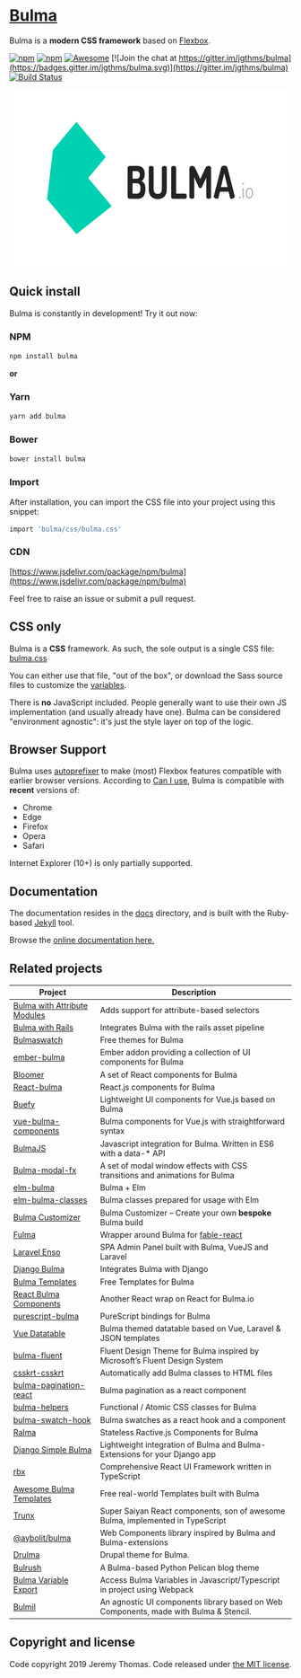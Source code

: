 # [Bulma](https://bulma.io)

Bulma is a **modern CSS framework** based on [Flexbox](https://developer.mozilla.org/en-US/docs/Web/CSS/CSS_Flexible_Box_Layout/Using_CSS_flexible_boxes).

[![npm](https://img.shields.io/npm/v/bulma.svg)][npm-link]
[![npm](https://img.shields.io/npm/dm/bulma.svg)][npm-link]
[![Awesome][awesome-badge]][awesome-link]
[![Join the chat at https://gitter.im/jgthms/bulma](https://badges.gitter.im/jgthms/bulma.svg)](https://gitter.im/jgthms/bulma)
[![Build Status](https://travis-ci.org/jgthms/bulma.svg?branch=master)](https://travis-ci.org/jgthms/bulma)

<a href="https://bulma.io"><img src="https://raw.githubusercontent.com/jgthms/bulma/master/docs/images/bulma-banner.png" alt="Bulma: a Flexbox CSS framework" style="max-width:100%;" width="600" height="315"></a>

## Quick install

Bulma is constantly in development! Try it out now:

### NPM

```sh
npm install bulma
```

**or**

### Yarn

```sh
yarn add bulma
```

### Bower

```sh
bower install bulma
```

### Import
After installation, you can import the CSS file into your project using this snippet:

```sh
import 'bulma/css/bulma.css'
```

### CDN

[https://www.jsdelivr.com/package/npm/bulma](https://www.jsdelivr.com/package/npm/bulma)

Feel free to raise an issue or submit a pull request.

## CSS only

Bulma is a **CSS** framework. As such, the sole output is a single CSS file: [bulma.css](https://github.com/jgthms/bulma/blob/master/css/bulma.css)

You can either use that file, "out of the box", or download the Sass source files to customize the [variables](https://bulma.io/documentation/overview/variables/).

There is **no** JavaScript included. People generally want to use their own JS implementation (and usually already have one). Bulma can be considered "environment agnostic": it's just the style layer on top of the logic.

## Browser Support

Bulma uses [autoprefixer](https://github.com/postcss/autoprefixer) to make (most) Flexbox features compatible with earlier browser versions. According to [Can I use](https://caniuse.com/#feat=flexbox), Bulma is compatible with **recent** versions of:

* Chrome
* Edge
* Firefox
* Opera
* Safari

Internet Explorer (10+) is only partially supported.

## Documentation

The documentation resides in the [docs](docs) directory, and is built with the Ruby-based [Jekyll](https://jekyllrb.com/) tool.

Browse the [online documentation here.](https://bulma.io/documentation/overview/start/)

## Related projects

| Project                                                                              | Description                                                                            |
|--------------------------------------------------------------------------------------|----------------------------------------------------------------------------------------|
| [Bulma with Attribute Modules](https://github.com/j5bot/bulma-attribute-selectors)   | Adds support for attribute-based selectors                                             |
| [Bulma with Rails](https://github.com/joshuajansen/bulma-rails)                      | Integrates Bulma with the rails asset pipeline                                         |
| [Bulmaswatch](https://github.com/jenil/bulmaswatch)                                  | Free themes for Bulma                                                                  |
| [ember-bulma](https://github.com/open-tux/ember-bulma)                               | Ember addon providing a collection of UI components for Bulma                          |
| [Bloomer](https://bloomer.js.org)                                                    | A set of React components for Bulma                                                    |
| [React-bulma](https://github.com/kulakowka/react-bulma)                              | React.js components for Bulma                                                          |
| [Buefy](https://buefy.github.io)                                                     | Lightweight UI components for Vue.js based on Bulma                                    |
| [vue-bulma-components](https://github.com/vouill/vue-bulma-components)               | Bulma components for Vue.js with straightforward syntax                                |
| [BulmaJS](https://github.com/VizuaaLOG/BulmaJS)                                      | Javascript integration for Bulma. Written in ES6 with a data-* API                     |
| [Bulma-modal-fx](https://github.com/postare/bulma-modal-fx)                          | A set of modal window effects with CSS transitions and animations for Bulma            |
| [elm-bulma](https://github.com/surprisetalk/elm-bulma)                               | Bulma + Elm                                                                            |
| [elm-bulma-classes](https://github.com/ahstro/elm-bulma-classes)                     | Bulma classes prepared for usage with Elm                                              |
| [Bulma Customizer](https://bulma-customizer.bstash.io/)                              | Bulma Customizer &#8211; Create your own **bespoke** Bulma build                       |
| [Fulma](https://fulma.github.io/Fulma/)                                       | Wrapper around Bulma for [fable-react](https://github.com/fable-compiler/fable-react)  |
| [Laravel Enso](https://github.com/laravel-enso/enso)                                 | SPA Admin Panel built with Bulma, VueJS and Laravel                                    |
| [Django Bulma](https://github.com/timonweb/django-bulma)                             | Integrates Bulma with Django                                                           |
| [Bulma Templates](https://github.com/dansup/bulma-templates)                         | Free Templates for Bulma                                                               |
| [React Bulma Components](https://github.com/couds/react-bulma-components)            | Another React wrap on React for Bulma.io                                               |
| [purescript-bulma](https://github.com/sectore/purescript-bulma)                      | PureScript bindings for Bulma                                                          |
| [Vue Datatable](https://github.com/laravel-enso/vuedatatable)                        | Bulma themed datatable based on Vue, Laravel & JSON templates                          |
| [bulma-fluent](https://mubaidr.github.io/bulma-fluent/)                              | Fluent Design Theme for Bulma inspired by Microsoft’s Fluent Design System             |
| [csskrt-csskrt](https://github.com/4d11/csskrt-csskrt)                               | Automatically add Bulma classes to HTML files                                          |
| [bulma-pagination-react](https://github.com/hipstersmoothie/bulma-pagination-react)  | Bulma pagination as a react component                                                  |
| [bulma-helpers](https://github.com/jmaczan/bulma-helpers)                            | Functional / Atomic CSS classes for Bulma                                              |
| [bulma-swatch-hook](https://github.com/hipstersmoothie/bulma-swatch-hook)            | Bulma swatches as a react hook and a component                                         |
| [Ralma](https://github.com/aldi/ralma)                                               | Stateless Ractive.js Components for Bulma                                              |
| [Django Simple Bulma](https://github.com/python-discord/django-simple-bulma)         | Lightweight integration of Bulma and Bulma-Extensions for your Django app              |
| [rbx](https://dfee.github.io/rbx)                                                    | Comprehensive React UI Framework written in TypeScript                                 |
| [Awesome Bulma Templates](https://github.com/aldi/awesome-bulma-templates)           | Free real-world Templates built with Bulma                                             |
| [Trunx](http://g14n.info/trunx)                                                      | Super Saiyan React components, son of awesome Bulma, implemented in TypeScript         |
| [@aybolit/bulma](https://github.com/web-padawan/aybolit/tree/master/packages/bulma)  | Web Components library inspired by Bulma and Bulma-extensions                          |
| [Drulma](https://www.drupal.org/project/drulma)                                      | Drupal theme for Bulma.                                                                |
| [Bulrush](https://github.com/textbook/bulrush)                                       | A Bulma-based Python Pelican blog theme                                                |
| [Bulma Variable Export](https://github.com/service-paradis/bulma-variables-export)                                       | Access Bulma Variables in Javascript/Typescript in project using Webpack                                                |
| [Bulmil](https://github.com/gomah/bulmil)                                       | An agnostic UI components library based on Web Components, made with Bulma & Stencil.                                                |

## Copyright and license

Code copyright 2019 Jeremy Thomas. Code released under [the MIT license](https://github.com/jgthms/bulma/blob/master/LICENSE).

[npm-link]: https://www.npmjs.com/package/bulma
[awesome-link]:  https://github.com/awesome-css-group/awesome-css
[awesome-badge]: https://cdn.rawgit.com/sindresorhus/awesome/d7305f38d29fed78fa85652e3a63e154dd8e8829/media/badge.svg
